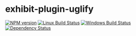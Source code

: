 # exhibit-plugin-uglify

[![NPM version][npm-image]][npm-url] [![Linux Build Status][travis-image]][travis-url] [![Windows Build Status][appveyor-image]][appveyor-url] [![Dependency Status][depstat-image]][depstat-url]

[npm-url]: https://npmjs.org/package/exhibit-plugin-uglify
[npm-image]: https://img.shields.io/npm/v/exhibit-plugin-uglify.svg?style=flat-square

[travis-url]: https://travis-ci.org/exhibitjs/exhibit-plugin-uglify
[travis-image]: https://img.shields.io/travis/exhibitjs/exhibit-plugin-uglify.svg?style=flat-square&label=Linux

[appveyor-url]: https://ci.appveyor.com/project/callumlocke/exhibit-plugin-uglify
[appveyor-image]: https://img.shields.io/appveyor/ci/callumlocke/exhibit-plugin-uglify/master.svg?style=flat-square&label=Windows

[depstat-url]: https://david-dm.org/exhibitjs/exhibit-plugin-uglify
[depstat-image]: https://img.shields.io/david/exhibitjs/exhibit-plugin-uglify.svg?style=flat-square
